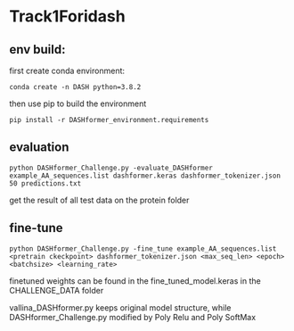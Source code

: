 # Track1Foridash

## env build:

first create conda environment:
```
conda create -n DASH python=3.8.2
```
then use pip to build the environment
```
pip install -r DASHformer_environment.requirements
```

## evaluation
```
python DASHformer_Challenge.py -evaluate_DASHformer example_AA_sequences.list dashformer.keras dashformer_tokenizer.json 50 predictions.txt
```
get the result of all test data on the protein folder

## fine-tune

```
python DASHformer_Challenge.py -fine_tune example_AA_sequences.list <pretrain ckeckpoint> dashformer_tokenizer.json <max_seq_len> <epoch> <batchsize> <learning_rate>
```
finetuned weights can be found in the fine_tuned_model.keras in the CHALLENGE_DATA folder

vallina_DASHformer.py keeps original model structure, while DASHformer_Challenge.py modified by Poly Relu and Poly SoftMax